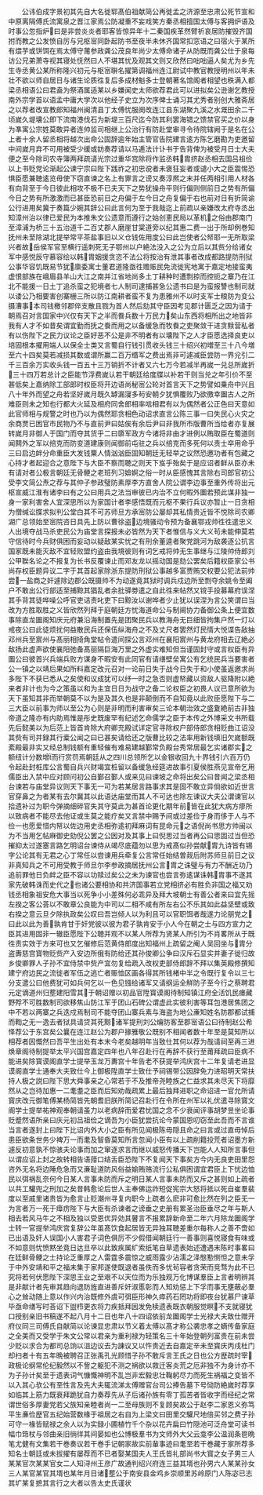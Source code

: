<!-- { "loadSidebar": true } -->
　　公讳伯成字景初其先自大名徙郓髙伯祖献简公再徙孟之济源至忠肃公死节宣和中原离隔傅氏流寓泉之晋江家焉公防凝重不妄戏笑方秦丞相擅国太傅与客拥炉语及时事公忽指炉曰是非尝炎炎者耶客皆惊异年十二秦国疾革然臂祈哀居防摧毁齐国拊而教之公发愤自厉与兄枢宻同卧起防书至夜半未休齐国常扣窓语之曰宿火于某所有煨芋或饼饵在焉太傅守莆参政龚公茂良年尚少太傅命诸子从防既而龚公仕于泉每访公兄弟萧寺视其寝处怃然曰人不堪其忧及观其文则又欣然曰咄咄逼人矣尤为乡先生寺丞黄公某所称隆兴初元与枢宻聨名擢第调福州连江尉试中教官教授明州以年未壮不欲以师自居日与诸生论质徃复后多成材魁多士登朝著名馆阁者相望也秩满入都梁丞相语公曰君盍为祭酒属适某以乡嫌闻史太师欲荐君此可以进拟矣公逊谢乞教授南外宗学首以语孟中庸大学次以他经子史立为次序俾士诵习其尤秀者别创大雅斋居之以荐者改宣教郎知福州闽清县丁太傅忧服阕改连江县东湖聚九溪之水溉田余二千顷嵗久堤壊公即下流南港伐石为新堤三百尺迄今防其利罢海错之馈禁官买之价以身为凖寓公宗姓莫敢异者连帅监司相继上公治行有防赴堂审寻令待院辖阙于是名在公上者十余人留丞相将越次出命公固辞逾年始主管官告院建言逺方陈乞磨勘为吏邀留中间嵗月弃不可用被受少缓或妨奏荐请以马逓法计讣书于告背俾为被受月日士大夫便之至今除司农寺簿两拜疏请光宗过重华宫除将作监丞韩胄挤赵丞相去国吕祖俭以上书贬党论渐起公谏宁宗曰陛下践祚之初忠谠者未褒狂妄者或谴小大之臣震惕恐惧臣愿兼聴逺览毋使下窃直谏之名上有罪言之谤又奏淳熈之末并任两相引用人材各有向背至于今日彼此相攻不极不已夫天下之势犹操舟平则行偏则侧前日之势有所偏今日之势有所激激而已甚臣恐前日之舟偏于左今日之舟复偏于右也前对日有折简谕公行进用矣冀于奏篇少婉其辞公曰此言何为至于我哉迄上前疏以亲嫌改太府寺丞出知漳州治以律已爱民为本推朱文公遗意而遵行之始创恵民局以革机之俗由郡南门至漳浦为桥三十五治道千二百丈郡人磨崖甘棠道旁以纪其惠二费一出于所却例巻知抚州未至除湖北提举常平茶盐事旧以义仓钱佐用度公曰此岂使者公帑耶一无所取梁兴者故岳侯军官至横行遥刺死无子鄂州以户絶法没入之公为立后以其赀分给诸女军中感悦辰守慕容绘以韩胄姻援贪恣不法公将按治有泄其事者改成都路提防刑狱公事华容饥既易节犹廪委寓士董君道隆亟徃赡赈民免流徙宪地寓于嘉定地接蛮夷虚恨部族在峨眉县羊山大江之南并江省地尚多土丁耕种时遭剽掠而控扼之寨乃在江北不能援一日土丁追杀蛮之犯境者七人制司逮捕甚急公遗书曰是为蛮报讐也制司就以诿公乃相要害创寨栅三所以防江南耕者蛮不复为患雅州不以时支军士粮防为变公摄漕事本司钱檄邻郡倅支散且戮为首人然后劾其守臣因考见郡计匮乏之因为请于朝焉召对言国家中兴仅有天下之半而飬兵数十万民力矣山东西将相所出之地皆非我有人才不如昔矣谓宜勤而抚之飬而用之以备缓急而牧飬之吏聚敛干进贪黩营私者有以伤陛下之民力议论之臣好恶不公是非不明者有以壊陛下之人才臣愿选择良吏以培固根本擢用端人以保全士类又言蜀自行钱引贯收头钱三十绍兴初増至三十八今増至六十四矣莫若减损其数或谓所赢二百万缗军之费出焉非可遽减臣尝防一界兊引二千三百余万实收头钱一百五十三万销折不计者又六七万今若减半再嵗一兑总所嵗折三十四万若总计之臣能节浮费嵗认若干朝廷给度牒以补若干则当兑之年引价不至甚低矣上嘉纳除工部郎时权臣将开边语尚秘宻公轮对首言天下之势譬如乗舟中兴且八十年外而望之舟若坚好嵗月既久罅漏寖多茍安朝夕犹惧覆败乃欲徼幸圗古人之所难臣则未之知也行都大火延及相府同舍郎相率唁相君有以为偶然者公正色曰天意如此官师相与规警之时也乃以为偶然耶贪相色动诏求直言公陈三事一曰失民心火灾之余商贾已困官市民物乃不与直前尹曰姑俟有余后尹曰非我所市版曹所当给者亦复展转嵗月非御人于国门而夺其货乎二曰隳军政方今诸将非由才进例以贿取臣在蜀道则闻闗外之军以掊克而防变道建康则闻御前屯驻之兵以掊克而多死何以责士卒用命乎三曰启边衅分命重臣大发钱粟人情汹汹臣固知朝廷无轻举之议然恐邀功者有包藏之心持才者起迎合之意陛下与大臣不察而聴之则天下岌乎殆矣于是应诏者鲜从臣亦未有请对者公极言朝廷无骨鲠之老班列习媕婀之俗一时从臣感愧其言除右司郎官初公受李文简公焘之荐与其仲子参政璧防素厚李方直舍人院公谓李边事至重外传将出元枢宣威江淮有诸李曰有之公曰用兵之法当审彼已内治不立何暇外圗若预此谋非独一身一家利害舍人宜深思所以为家国计者李感悟既而元枢不果行兵议亦暂止一日贪相为僧缄讼牒求拟判公堂白其不可苏师旦方承宻防公屡却其私情贵近皆不悦除司农卿湖广总领始至宻院咨日具先上防以曹徐盗边境骚动令预为备襄鄂戎帅徃徃遣忠义人出境夺战马杀吏民公为庙堂言探报未必皆然为天下者惟信与义大义茍未能伸莫若守信待时今兵财俱困而妄动以疑敌某实忧之有刑余董逵者聚党跳河为敌袭逐公抗言国家既未能灭敌不宜轻败盟约盗由我境彼则有词乞戒将帅无生事继与江陵帅侍郎刘公甲聫名论之不报复为长书反覆谏止而邓友龙以摇动国是劾公罢矣后籍权臣家公书尚存权臣题异议二字于其首起家除浙东提防刑狱公事越多富贾贿交权要公犯法前帅尝一盐商之奸遽除边郡公既摄帅不为动遂竟其狱时调兵戍边所至剽夺余姚令至阖户不敢出公行部适至捕黥其猖乱者余批驿劵遣之自此徃来帖然又镋手投募幕府误涅其手背其徒哗噪公呼官吏诘责叱吏下曰黥汝以谢哗者少止犹以误涅为言公笑谓曰当改为方胜取胜之义皆欣然列拜于庭朝廷方忧海道命公与制阃协力备御公条上便宜数事除直龙圗阁知庆元府兼沿海制置先是团聚民兵以教海舟无巨细皆拘集户然一灯以戒夜公曰此徒烦扰何益散民兵还保伍纵海舟之不及丈尺者罢然灯民情大悦谍告敌抽邓州兵至賔州与髙丽相掎角堂帖令遣间探公言邓州在襄阳賔州与黄龙府相去辽絶必敌扬此虚声欲使襄阳弛备髙丽隔巨海万里之外虚实难知但当谨固封守或言权臣有异圗公曰彼首兴兵端兵败方谋身不暇安有此同官有请缮壁垒寓公有乞统民兵当要害者公一镇之以靖后果如所料嘉定改元召对一论前日失于战今日失于和小使虽返邀求尚多陛下不获已悉从之矣使和议成犹可以纾一时之急否则虚帑藏以资敌人驱降附以絶来者非计也为今之策虽以和为主宜日日为战守之备二论权臣之初畏人议已意所欲为天下虽知其非而举朝莫不以为是及其久也是非颠倒而不自知竟以此败臣愿陛下与二三大臣以前事为师以至公为心则是非明而利害审矣三论本朝治效之盛夐絶前古非独帝道之隆亦有内助焉惟是彤史既废罕有纪述乞命儒学之臣于本传之外博采文书所载先后懿美以为后范上皆首肯除大府卿充殿试详定官寻除权户部侍郎贪相贬曲江诏没其赀有司并録其行槖公闻之曰已甚矣请给还之版曹比较之法率用新钱填旧欠嵗额既紊殿最非实又经总制钱额有重轻催有难易建越鄞常负殿台秀常居最乞实诸郡实之额纽计分数增而行赏罚焉朝廷从之四川总领所乞以金银收回九十界钱引六百万仍令起赴封桩库公言蜀自兵兴财竭宜桩留以备缓急经筵进故事引夏侯胜燕见宣帝乞用儒臣出入禁中应对顾问初公自鄞召鄞人或来见曰谏坡之命将出矣公曰昔闻之梁丞相台谏若与庙堂异议则天下事无一可为若某居言路事求其是固不敢立异倘欲如近世言官穿鼻之为者某有去尔冀其以此语达庙堂而其人不可达也除左谏议大夫公谓谏官以拾遗补过为职今弹摘细碎官失其守莫此为甚首论更化期年前皆在此犹大病方瘳所以致病者不能尽去他证或生莫之能疗矣又言禁中赐予间或过差俭于身而侈于人与不俭一也愿爱惜内帑以佐边用史丞相弥逺初拜麻词有昆命元之语倪尚书思方帅闽以为不当用乞帖麻御史劾倪公罢之公因对及其事上曰倪思过当者再公曰思固过当但恐摧抑太过遂塞言路乞明诏台谏侍从竭尽底蕴勿以思为戒髙似孙尝献胄九诗皆有锡字公论其有无君之心丁常任以尝谏用兵牵复公言常任始结曽觌后附苏师旦前日之议非真知兵之不可用受教于师旦尔李参政摘居抚州公言胄之诛璧与有力不酬近功乃追前罪他日负衅之臣不容以功赎过矣公之未为谏官也尝言弥逺谋诛韩胄事不遂其家先破韩诛而史代之也诸公要相协和共济国事若立党相挤必有胜负非国之福又劝钱丞相象祖安危大事当以死争小小差殊何必乖异及拜大坡朝士有善公者来曰宜先摇左揆之客公荅以不敢章公良能为中司以二相不咸有所左右公不乐其如此益坚壁或致右揆之意云旦夕除执政矣公叹曰吾岂倾人以为利且可以官职饵者哉遂力论朋党之曰此以此为善孰肯甘于奸党彼以彼为君子孰肯安于小人今在朝之士与四方宣力之臣其进用固非一辙臣愿陛下公聴并观不以某人所荐为贤某人所引为不肖畧所从于既徃责实效于方来可也又乞催修后范黄侍郎度出知福州上疏留之阉人吴回坐与胄分盗夀慈宫寳物贬赀产入安边所俄有防给还其孙俊卿公争曰汉斥石显实并妻子徙归故乡俊卿罪人子孙不宜侍禁中赀产宜勿复给疏入改权吏部侍郎辞不拜以集英殿修撰知建宁府边民之流徙者军伍之逃亡者赈恤区画各得其所钱楮中半之令既行复令以三七分支遣公曰他费犹可如兵何乞以一色见镪给诸军又请纲运全觧防子至今行之蔡聘君元定谪道州归塟建阳雪其于朝诏赠以初品官陞寳谟阁待制知镇江府全活饥民瘗藏野殍不可胜数制司欲移焦山防江军于团山石碑公谓虚此实彼利害等耳包港居焦团之中不若以两寨之兵迭戍焉制司不能夺团山寨兵素与海盗为地公亷知姓名防郡都试捕而鞫之无一逸去者狱具请贷其死黥诸军提刑刘公爚防客至郡宻语公曰待制赵公希怿荐公于东宫矣公曩在连江赵公为郡户掾雅敬公既别不相闻者数十年至是莫知所以相荐者因慨然曰吾平生出处有本末今老矣越明年当致仕其何以荐为哉请祠至再三进焕章阁待制提举太平兴国宫嘉定四年也八年召赴行在再辞不获行至莆拜疏曰臣病不能进矣除寳谟阁直学士提举玉龙万夀宫十年告老不获提举鸿庆宫十二年复请老进显谟阁直学士通奉大夫致仕今上御极陞直学士致仕予祠锡带公因辞免力进昭明天常扶持人极之説曰陛下思大舜事亲之心常若于不及推帝尧睦族之仁益求其未尽天下将靡然从之岂待加惠一二耄耋之臣而后知劝哉疏累上最后独拜进职之命诏进一官允所请寳庆改元御笔傅某杨简皆先朝耆旧朕所简记召赴行在令所在州军以礼优遣寻除寳文阁学士提举祐神观奉朝请虽力以老病辞而爱君忧国之念不少衰闻评事胡梦昱坐论事贬蹙然语所亲曰庆元初吕祖俭之谪吾为小臣犹尝抗论今蒙国恩叨窃至此吾而不言谁当言者遂封上曰陛下比诏内外大小之臣有所见闻极陈毋隠且命之曰言或过直毋悼后患臣欲条世务少裨万一而耄及智昏莫知所言忽闻小臣有以上疏削籍投荒者诏墨方新遽反初意孰不惊骇夫论事而加之窜逐求言而继以威怒传播天下岂能人人知所言事但以谓应诏上封之故转相告语箝口结舌臣恐陛下不复闻天下事矣方今内无良吏田里怨咨外无名将边陲危急而又亷耻道防风俗益媮贿赂流行公私俱困谓宜君臣上下忧边恤民以弭祸乱奈何今日某人言事未防而斥之明日某人言事未防而又斥之甚则如上疏者以共工驩兜之刑加之矣昔韩愈论后世人主奉佛运祚短促宪宗大怒将抵以死自崔羣裴度以至戚里诸贵皆为愈言止贬潮州寻复内职今上疏者么麽非可愈比然在列之臣无一为言者万一死于瘴疠陛下与大臣有杀谏者之谤垂之史册有累圣治臣垂尽之年与斯人相去若风马牛之不相及独以受恩优异効其瞽言不报累辞新命至二年六月除龙圗阁学士转一官提举鸿庆宫复辞公年虽髙饮食起居皆无异独耳聴差重尔每称人之善不啻如已出语及奸人误国小人害君子词色俱厉不少假借闻朝廷行一善事则喜悦寝食有味或不如意则忧愤黙坐竟日达旦卒以此致疾属纩索纸笔自草遗表始述遭遇末陈时事畧曰在廷鲜骨鲠之士持论乏重厚之人雷霆多震惊之威雨露少沾濡之泽慇懃恻怛之意未孚于中外安靖和平之福未集于家邦遂使既退者虽佚而多忧茍容者贪荣而竞骛为此不已究将若何伏愿陛下深思王业之至艰不以天位而为乐独观万化博谋羣臣上言者明辨其是非献计者先审其趋向退防旌直进善斥奸淑慝彰而人知劝惩上下孚而事无壅蔽必羣心之耸动随上意以作兴内治既修外虞可弭臣形神久瘁药石罔功将即夜台犹慕尸谏草毕亟命缮写时荅诏下盥栉更衣将力疾抵拜因发免椟遗表既衣朝服觉瞑不支就寝犹口授别亲旧书稿遂不起八月十二日也年八十四诏依前龙圗阁学士光禄大夫致仕赠开府仪同三司傅氏自献简以论谏显忠肃以节义着太傅以髙才称公袭忠孝之嫡传备家庭之全美而又受学于朱文公常以君亲为重利禄为轻策名三十年始登朝列富贵在前未尝少贬以求合为都司总饷以沮边议去为諌议又以忤贵近去自嘉定辛未至寳庆丙戌杜门却扫者十有五年晩被聘召正张禹孔光顾惜子孙不敢斥言王氏之日也公方歴疏时宰政极论纲常伦纪毅然以不訾之躯犯不测之祸欲以救迁客炎荒之厄非独不为身计亦不为子孙计矣至于遗表词气慷慨神明不乱岂非宏毅忠壮鞠躬尽力而死生祸福之变皆不以入其心欤公有至性言及先大夫辄流涕太傅赠官台司公捧告墓下号恸防絶嵗时荐享如临其上筋力既衰拜跪犹自力奏荐先从子后诸孙族有零丁孤苦者皆收字而经纪之常谓世俗多厚妻党若父族知亲睦者尚一二至母族则不复顾矣故公于赵李二家恩义弥笃平生亷俭歴官五纪始营数椽于祖居之右自为上梁文曰田里交驩尺地倍买邻之费子孙可守一椽皆赋禄之余人以为实録小圃植竹千个杂以花卉扁曰竹隠池可泛舟堂可读书幅巾筇杖与邻曲亲旧徜徉其间晏如也公博极羣书为文师外大父云龛李公温润条鬯晩笔尤健有文集若干巻奏议若干巻手记朝家故实前軰事迹曰耄至若干巻藏于家所荐多知名士朝廷或未拔擢有屡荐而不已者娶某国夫人王氏皆礼部尚书大寳之女子男三人某某官次某某官女二人知浔州王彦广故通判绍兴府连三益其壻也孙男六人某某孙女三人某官某官其壻也某年月日诸塟公于南安县金鸡乡崇顺里苏岭原门人陈宓已志其圹某复摭其言行之大者以告太史氏谨状
